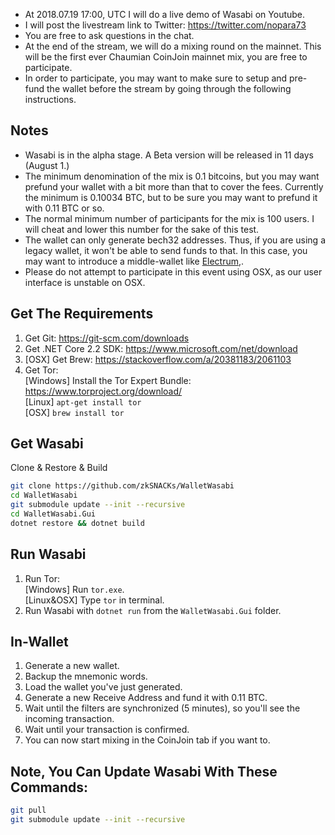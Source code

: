 - At 2018.07.19 17:00, UTC I will do a live demo of Wasabi on Youtube.
- I will post the livestream link to Twitter: https://twitter.com/nopara73
- You are free to ask questions in the chat.
- At the end of the stream, we will do a mixing round on the mainnet. This will be the first ever Chaumian CoinJoin mainnet mix, you are free to participate.
- In order to participate, you may want to make sure to setup and pre-fund the wallet before the stream by going through the following instructions.

## Notes
- Wasabi is in the alpha stage. A Beta version will be released in 11 days (August 1.)
- The minimum denomination of the mix is 0.1 bitcoins, but you may want prefund your wallet with a bit more than that to cover the fees. Currently the minimum is 0.10034 BTC, but to be sure you may want to prefund it with 0.11 BTC or so.
- The normal minimum number of participants for the mix is 100 users. I will cheat and lower this number for the sake of this test.
- The wallet can only generate bech32 addresses. Thus, if you are using a legacy wallet, it won't be able to send funds to that. In this case, you may want to introduce a middle-wallet like [Electrum,](https://electrum.org/).
- Please do not attempt to participate in this event using OSX, as our user interface is unstable on OSX.

## Get The Requirements

1. Get Git: https://git-scm.com/downloads
2. Get .NET Core 2.2 SDK: https://www.microsoft.com/net/download
3. [OSX] Get Brew: https://stackoverflow.com/a/20381183/2061103
4. Get Tor:  
  [Windows] Install the Tor Expert Bundle: https://www.torproject.org/download/  
  [Linux] `apt-get install tor`  
  [OSX] `brew install tor`  
  
## Get Wasabi

Clone & Restore & Build

```sh
git clone https://github.com/zkSNACKs/WalletWasabi
cd WalletWasabi
git submodule update --init --recursive
cd WalletWasabi.Gui
dotnet restore && dotnet build
```

## Run Wasabi

1. Run Tor:  
  [Windows] Run `tor.exe`.  
  [Linux&OSX] Type `tor` in terminal.  
2. Run Wasabi with `dotnet run` from the `WalletWasabi.Gui` folder.


## In-Wallet

1. Generate a new wallet.
2. Backup the mnemonic words.
3. Load the wallet you've just generated.
4. Generate a new Receive Address and fund it with 0.11 BTC.
5. Wait until the filters are synchronized (5 minutes), so you'll see the incoming transaction.
6. Wait until your transaction is confirmed.
7. You can now start mixing in the CoinJoin tab if you want to.

## Note, You Can Update Wasabi With These Commands:

```sh
git pull
git submodule update --init --recursive 
```
